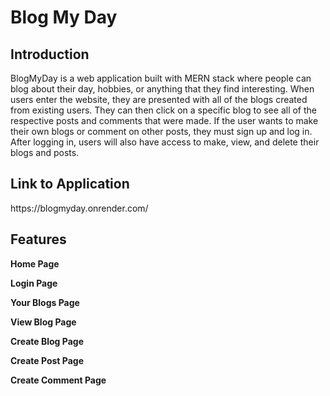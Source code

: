 # Blog My Day


<h2>Introduction</h2>
BlogMyDay is a web application built with MERN stack where people can blog about their day, hobbies, or anything that they find interesting. When users enter the website, they are presented with all of the blogs created from existing users. They can then click on a specific blog to see all of the respective posts and comments that were made. If the user wants to make their own blogs or comment on other posts, they must sign up and log in. After logging in, users will also have access to make, view, and delete their blogs and posts.


<h2>Link to Application</h2>
https://blogmyday.onrender.com/


Features
----
__Home Page__ 

__Login Page__ 

__Your Blogs Page__ 

__View Blog Page__ 

__Create Blog Page__ 

__Create Post Page__ 

__Create Comment Page__ 
